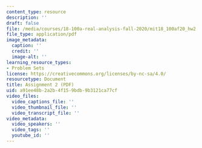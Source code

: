 ```yaml
---
content_type: resource
description: ''
draft: false
file: /media/courses/18-100a-real-analysis-fall-2020/mit18_100af20_hw2.pdf
file_type: application/pdf
image_metadata:
  caption: ''
  credit: ''
  image-alt: ''
learning_resource_types:
- Problem Sets
license: https://creativecommons.org/licenses/by-nc-sa/4.0/
resourcetype: Document
title: Assignment 2 (PDF)
uid: a91ee48b-2a2b-4f15-9bdb-9b3121ca77cf
video_files:
  video_captions_file: ''
  video_thumbnail_file: ''
  video_transcript_file: ''
video_metadata:
  video_speakers: ''
  video_tags: ''
  youtube_id: ''
---
```

